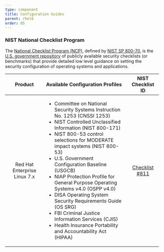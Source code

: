 ```yaml
---
type: component
title: Configuration Guides
parent: rhel6
order: 05
---
```


<!-- Lists section begin -->
### NIST National Checklist Program
The [National Checklist Program (NCP)](https://www.nist.gov/programs-projects/national-checklist-program), defined by [NIST SP 800-70](http://doi.org/10.6028/NIST.SP.800-70r4), is the [U.S. government repository](https://nvd.nist.gov/ncp/repository) of publicly available security checklists (or benchmarks) that provide detailed low level guidance on setting the security configuration of operating systems and applications.

| Product | Available Configuration Profiles | NIST Checklist ID |
|:-------:|:---------------------------------|:----:|
| Red Hat Enterprise Linux 7.x | <ul><li>Committee on National Security Systems Instruction No. 1253 (CNSSI 1253)</li><li>NIST Controlled Unclassified Information (NIST 800-171)</li><li>NIST 800-53 control selections for MODERATE impact systems (NIST 800-53)</li><li>U.S. Government Configuration Baseline (USGCB)</li><li>NIAP Protection Profile for General Purpose Operating Systems v4.0 (OSPP v4.0)</li><li>DISA Operating System Security Requirements Guide (OS SRG)</li><li>FBI Criminal Justice Information Services (CJIS)</li><li>Health Insurance Portability and Accountability Act (HIPAA) | [Checklist #811](https://nvd.nist.gov/ncp/checklist/811) |
